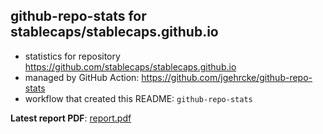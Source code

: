 ## github-repo-stats for stablecaps/stablecaps.github.io

- statistics for repository https://github.com/stablecaps/stablecaps.github.io
- managed by GitHub Action: https://github.com/jgehrcke/github-repo-stats
- workflow that created this README: `github-repo-stats`

**Latest report PDF**: [report.pdf](https://github.com/stablecaps/stablecaps.github.io/raw/github-repo-stats/stablecaps/stablecaps.github.io/latest-report/report.pdf)

